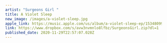 ```yaml
---
artist: "Surgeons Girl "
title: A Violet Sleep
new_image: /images/a-violet-sleep.jpg
apple_link: https://music.apple.com/us/album/a-violet-sleep-ep/1534809943
link: https://www.dropbox.com/s/avw3nvmnlo8lfbz/SurgeonsGirl.zip?dl=1
published_date: 2020-11-29T22:57:07.028Z
---
```

